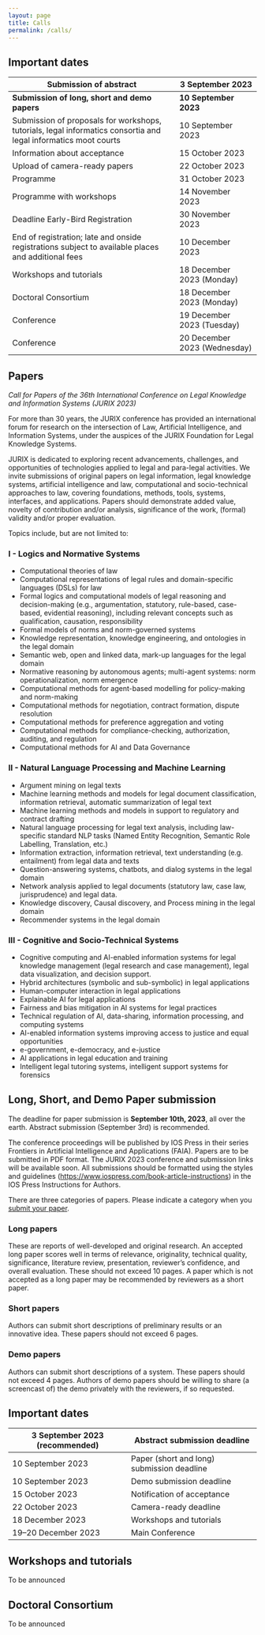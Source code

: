 ```yaml
---
layout: page
title: Calls
permalink: /calls/
---
```


## Important dates 

| Submission of abstract                                       | 3 September 2023             |
| ------------------------------------------------------------ | ---------------------------- |
| **Submission of long, short and demo papers**                | **10 September 2023**        |
| Submission of proposals for workshops, tutorials, legal informatics consortia and legal informatics moot courts | 10 September 2023            |
| Information about acceptance                                 | 15 October 2023              |
| Upload of camera-ready papers                                | 22 October 2023              |
| Programme                                                    | 31 October 2023              |
| Programme with workshops                                     | 14 November 2023             |
| Deadline Early-Bird Registration                             | 30 November 2023             |
| End of registration; late and onside registrations subject to available places and additional fees | 10 December 2023             |
| Workshops and tutorials                                      | 18 December 2023 (Monday)    |
| Doctoral Consortium                                          | 18 December 2023 (Monday)    |
| Conference                                                   | 19 December 2023 (Tuesday)   |
| Conference                                                   | 20 December 2023 (Wednesday) |

## Papers 

*Call for Papers of the 36th International Conference on Legal Knowledge and Information Systems (JURIX 2023)*

For more than 30 years, the JURIX conference has provided an international forum for research on the intersection of Law, Artificial Intelligence, and Information Systems, under the auspices of the JURIX Foundation for Legal Knowledge Systems.

JURIX is dedicated to exploring recent advancements, challenges, and opportunities of technologies applied to legal and para-legal activities. We invite submissions of original papers on legal information, legal knowledge systems, artificial intelligence and law, computational and socio-technical approaches to law, covering foundations, methods, tools, systems, interfaces, and applications. Papers should demonstrate added value, novelty of contribution and/or analysis, significance of the work, (formal) validity and/or proper evaluation.

Topics include, but are not limited to:

### I - Logics and Normative Systems

-   Computational theories of law 
-   Computational representations of legal rules and domain-specific languages (DSLs) for law 
-   Formal logics and computational models of legal reasoning and decision-making (e.g., argumentation, statutory, rule-based, case-based, evidential reasoning), including relevant concepts such as qualification, causation, responsibility 
-   Formal models of norms and norm-governed systems 
-   Knowledge representation, knowledge engineering, and ontologies in the legal domain 
-   Semantic web, open and linked data, mark-up languages for the legal domain 
-   Normative reasoning by autonomous agents; multi-agent systems: norm operationalization, norm emergence 
-   Computational methods for agent-based modelling for policy-making and norm-making 
-   Computational methods for negotiation, contract formation, dispute resolution 
-   Computational methods for preference aggregation and voting 
-   Computational methods for compliance-checking, authorization, auditing, and regulation 
-   Computational methods for AI and Data Governance 

### II - Natural Language Processing and Machine Learning

-  Argument mining on legal texts 
-  Machine learning methods and models for legal document classification, information retrieval, automatic summarization of legal text 
-  Machine learning methods and models in support to regulatory and contract drafting 
-  Natural language processing for legal text analysis, including law-specific standard NLP tasks (Named Entity Recognition, Semantic Role Labelling, Translation, etc.) 
-  Information extraction, information retrieval, text understanding (e.g. entailment) from legal data and texts 
-  Question-answering systems, chatbots, and dialog systems in the legal domain 
-  Network analysis applied to legal documents (statutory law, case law, jurisprudence) and legal data. 
-  Knowledge discovery, Causal discovery, and Process mining in the legal domain 
-  Recommender systems in the legal domain 

### III - Cognitive and Socio-Technical Systems

-  Cognitive computing and AI-enabled information systems for legal knowledge management (legal research and case management), legal data visualization, and decision support. 
-  Hybrid architectures (symbolic and sub-symbolic) in legal applications 
-  Human-computer interaction in legal applications 
-  Explainable AI for legal applications 
-  Fairness and bias mitigation in AI systems for legal practices 
-  Technical regulation of AI, data-sharing, information processing, and computing systems 
-  AI-enabled information systems improving access to justice and equal opportunities 
-  e-government, e-democracy, and e-justice 
-  AI applications in legal education and training 
-  Intelligent legal tutoring systems, intelligent support systems for forensics  

## Long, Short, and Demo Paper submission

The deadline for paper submission is **September 10th, 2023**, all over the earth. Abstract submission (September 3rd) is recommended.

The conference proceedings will be published by IOS Press in their series Frontiers in Artificial Intelligence and Applications (FAIA). Papers are to be submitted in PDF format. The JURIX 2023 conference and submission links will be available soon. All submissions should be formatted using the styles and guidelines (https://www.iospress.com/book-article-instructions) in the IOS Press Instructions for Authors.

There are three categories of papers. Please indicate a category when you [submit your paper](https://easychair.org/my/conference?conf=jurix2023).

### Long papers

These are reports of well-developed and original research. An accepted long paper scores well in terms of relevance, originality, technical quality, significance, literature review, presentation, reviewer’s confidence, and overall evaluation. These should not exceed 10 pages. A paper which is not accepted as a long paper may be recommended by reviewers as a short paper.

### Short papers

Authors can submit short descriptions of preliminary results or an innovative idea. These papers should not exceed 6 pages.

### Demo papers

Authors can submit short descriptions of a system. These papers should not exceed 4 pages. Authors of demo papers should be willing to share (a screencast of) the demo privately with the reviewers, if so requested.

## Important dates

| 3 September 2023 (recommended) | Abstract submission deadline               |
| ------------------------------ | ------------------------------------------ |
| 10 September 2023              | Paper (short and long) submission deadline |
| 10 September 2023              | Demo submission deadline                   |
| 15 October 2023                | Notification of acceptance                 |
| 22 October 2023                | Camera-ready deadline                      |
| 18 December 2023               | Workshops and tutorials                    |
| 19–20 December 2023            | Main Conference                            |

## Workshops and tutorials 

To be announced

## Doctoral Consortium 

To be announced